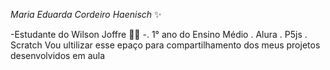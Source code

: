 _Maria Eduarda Cordeiro Haenisch_ ✨ 

-Estudante do Wilson Joffre 👩‍🎓 
-. 1° ano do Ensino Médio 
. Alura 
. P5js
. Scratch
Vou ultilizar esse epaço para compartilhamento dos meus projetos desenvolvidos em aula
